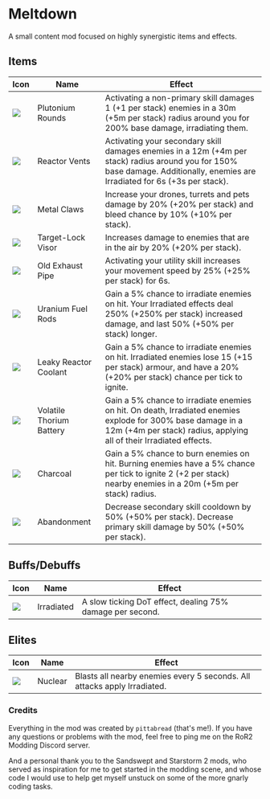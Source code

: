# Meltdown

A small content mod focused on highly synergistic items and effects.

## Items
| Icon | Name | Effect |
| - | - | - |
| ![](https://i.imgur.com/ycvNfE3.png) | Plutonium Rounds | Activating a non-primary skill damages 1 (+1 per stack) enemies in a 30m (+5m per stack) radius around you for 200% base damage, irradiating them. |
| ![](https://i.imgur.com/Q08LByU.png) | Reactor Vents | Activating your secondary skill damages enemies in a 12m (+4m per stack) radius around you for 150% base damage. Additionally, enemies are Irradiated for 6s (+3s per stack). |
| ![](https://i.imgur.com/L70hdNl.png) | Metal Claws | Increase your drones, turrets and pets damage by 20% (+20% per stack) and bleed chance by 10% (+10% per stack). |
| ![](https://i.imgur.com/m3f2QGO.png) | Target-Lock Visor | Increases damage to enemies that are in the air by 20% (+20% per stack). |
| ![](https://i.imgur.com/B3kjWKm.png) | Old Exhaust Pipe | Activating your utility skill increases your movement speed by 25% (+25% per stack) for 6s. |
| ![](https://i.imgur.com/gspH6XP.png) | Uranium Fuel Rods | Gain a 5% chance to irradiate enemies on hit. Your Irradiated effects deal 250% (+250% per stack) increased damage, and last 50% (+50% per stack) longer. |
| ![](https://i.imgur.com/WoCf6Fl.png) | Leaky Reactor Coolant | Gain a 5% chance to irradiate enemies on hit. Irradiated enemies lose 15 (+15 per stack) armour, and have a 20% (+20% per stack) chance per tick to ignite. |
| ![](https://i.imgur.com/IN67o3f.png) | Volatile Thorium Battery | Gain a 5% chance to irradiate enemies on hit. On death, Irradiated enemies explode for 300% base damage in a 12m (+4m per stack) radius, applying all of their Irradiated effects. |
| ![](https://i.imgur.com/8xoObWn.png) | Charcoal | Gain a 5% chance to burn enemies on hit. Burning enemies have a 5% chance per tick to ignite 2 (+2 per stack) nearby enemies in a 20m (+5m per stack) radius. |
| ![](https://i.imgur.com/nBey9QJ.png) | Abandonment | Decrease secondary skill cooldown by 50% (+50% per stack). Decrease primary skill damage by 50% (+50% per stack). |

## Buffs/Debuffs
| Icon | Name | Effect |
| - | - | - |
| ![](https://i.imgur.com/zRAjHQt.png) | Irradiated | A slow ticking DoT effect, dealing 75% damage per second. |

## Elites
| Icon | Name | Effect |
| - | - | - |
| ![](https://i.imgur.com/6Kc8Iph.png) | Nuclear | Blasts all nearby enemies every 5 seconds. All attacks apply Irradiated. |

### Credits
Everything in the mod was created by `pittabread` (that's me!). If you have any questions or problems with the mod, feel free to ping me on the RoR2 Modding Discord server.

And a personal thank you to the Sandswept and Starstorm 2 mods, who served as inspiration for me to get started in the modding scene, and whose code I would use to help get myself unstuck on some of the more gnarly coding tasks.
